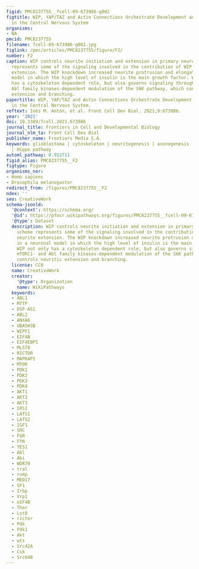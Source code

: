 ```yaml
---
figid: PMC8237755__fcell-09-673986-g002
figtitle: WIP, YAP/TAZ and Actin Connections Orchestrate Development and Transformation
  in the Central Nervous System
organisms:
- NA
pmcid: PMC8237755
filename: fcell-09-673986-g002.jpg
figlink: /pmc/articles/PMC8237755/figure/F2/
number: F2
caption: WIP controls neurite initiation and extension in primary neurons. The scheme
  represents some of the signaling involved in the contribution of WIP in neurite
  extension. The WIP knockdown increased neurite protrusion and elongation in a neuronal
  model in which the high level of insulin is the main growth factor. WIP not only
  has a cytoskeleton dependent role, but also governs signaling through mTORC1- and
  Abl family kinases-dependent modulation of the S6K pathway, which controls neuritic
  extension and branching.
papertitle: WIP, YAP/TAZ and Actin Connections Orchestrate Development and Transformation
  in the Central Nervous System.
reftext: Inés M. Antón, et al. Front Cell Dev Biol. 2021;9:673986.
year: '2021'
doi: 10.3389/fcell.2021.673986
journal_title: Frontiers in Cell and Developmental Biology
journal_nlm_ta: Front Cell Dev Biol
publisher_name: Frontiers Media S.A.
keywords: glioblastoma | cytoskeleton | neuritogenesis | axonogenesis | nuclear actin
  | Hippo pathway
automl_pathway: 0.913711
figid_alias: PMC8237755__F2
figtype: Figure
organisms_ner:
- Homo sapiens
- Drosophila melanogaster
redirect_from: /figures/PMC8237755__F2
ndex: ''
seo: CreativeWork
schema-jsonld:
  '@context': https://schema.org/
  '@id': https://pfocr.wikipathways.org/figures/PMC8237755__fcell-09-673986-g002.html
  '@type': Dataset
  description: WIP controls neurite initiation and extension in primary neurons. The
    scheme represents some of the signaling involved in the contribution of WIP in
    neurite extension. The WIP knockdown increased neurite protrusion and elongation
    in a neuronal model in which the high level of insulin is the main growth factor.
    WIP not only has a cytoskeleton dependent role, but also governs signaling through
    mTORC1- and Abl family kinases-dependent modulation of the S6K pathway, which
    controls neuritic extension and branching.
  license: CC0
  name: CreativeWork
  creator:
    '@type': Organization
    name: WikiPathways
  keywords:
  - ABL1
  - MTTP
  - DSP-AS1
  - ABL2
  - ANXA6
  - UBASH3B
  - WIPF1
  - EIF4B
  - EIF4EBP1
  - MLST8
  - RICTOR
  - MAPKAP1
  - MTOR
  - PDK1
  - PDK2
  - PDK3
  - PDK4
  - AKT1
  - AKT2
  - AKT3
  - IRS1
  - LATS1
  - LATS2
  - IGF1
  - SRC
  - FGR
  - FYN
  - YES1
  - Abl
  - Abi
  - WDR79
  - tral
  - rump
  - MED17
  - SF1
  - Irbp
  - Vrp1
  - eIF4B
  - Thor
  - Lst8
  - rictor
  - Pdk
  - Pdk1
  - Akt
  - wts
  - Src42A
  - Csk
  - Src64B
---
```

